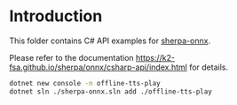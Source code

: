 # Introduction

This folder contains C# API examples for [sherpa-onnx][sherpa-onnx].

Please refer to the documentation
https://k2-fsa.github.io/sherpa/onnx/csharp-api/index.html
for details.

```bash
dotnet new console -n offline-tts-play
dotnet sln ./sherpa-onnx.sln add ./offline-tts-play
```

[sherpa-onnx]: https://github.com/k2-fsa/sherpa-onnx
